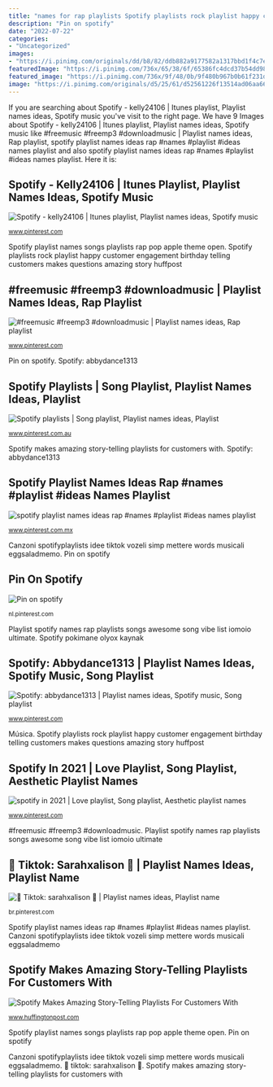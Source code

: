 ```yaml
---
title: "names for rap playlists Spotify playlists rock playlist happy customer engagement birthday telling customers makes questions amazing story huffpost"
description: "Pin on spotify"
date: "2022-07-22"
categories:
- "Uncategorized"
images:
- "https://i.pinimg.com/originals/dd/b8/82/ddb882a9177582a1317bbd1f4c7e392a.jpg"
featuredImage: "https://i.pinimg.com/736x/65/38/6f/65386fc4dcd37b54dd98ea86c588a072.jpg"
featured_image: "https://i.pinimg.com/736x/9f/48/0b/9f480b967b0b61f231d095d6abeb7b59.jpg"
image: "https://i.pinimg.com/originals/d5/25/61/d52561226f13514ad06aa669b6b80aa3.jpg"
---
```


If you are searching about Spotify - kelly24106 | Itunes playlist, Playlist names ideas, Spotify music you've visit to the right page. We have 9 Images about Spotify - kelly24106 | Itunes playlist, Playlist names ideas, Spotify music like #freemusic #freemp3 #downloadmusic | Playlist names ideas, Rap playlist, spotify playlist names ideas rap #names #playlist #ideas names playlist and also spotify playlist names ideas rap #names #playlist #ideas names playlist. Here it is:

## Spotify - Kelly24106 | Itunes Playlist, Playlist Names Ideas, Spotify Music

![Spotify - kelly24106 | Itunes playlist, Playlist names ideas, Spotify music](https://i.pinimg.com/736x/65/38/6f/65386fc4dcd37b54dd98ea86c588a072.jpg "Spotify playlists rock playlist happy customer engagement birthday telling customers makes questions amazing story huffpost")

<small>www.pinterest.com</small>

Spotify playlist names songs playlists rap pop apple theme open. Spotify playlists rock playlist happy customer engagement birthday telling customers makes questions amazing story huffpost

## #freemusic #freemp3 #downloadmusic | Playlist Names Ideas, Rap Playlist

![#freemusic #freemp3 #downloadmusic | Playlist names ideas, Rap playlist](https://i.pinimg.com/originals/d5/25/61/d52561226f13514ad06aa669b6b80aa3.jpg "🌊 tiktok: sarahxalison 🌻")

<small>www.pinterest.com</small>

Pin on spotify. Spotify: abbydance1313

## Spotify Playlists | Song Playlist, Playlist Names Ideas, Playlist

![Spotify playlists | Song playlist, Playlist names ideas, Playlist](https://i.pinimg.com/736x/9f/48/0b/9f480b967b0b61f231d095d6abeb7b59.jpg "Canzoni spotifyplaylists idee tiktok vozeli simp mettere words musicali eggsaladmemo")

<small>www.pinterest.com.au</small>

Spotify makes amazing story-telling playlists for customers with. Spotify: abbydance1313

## Spotify Playlist Names Ideas Rap #names #playlist #ideas Names Playlist

![spotify playlist names ideas rap #names #playlist #ideas names playlist](https://i.pinimg.com/736x/a2/57/59/a25759926231a05e847ed9184c2d73d8.jpg "Spotify playlist names ideas rap #names #playlist #ideas names playlist")

<small>www.pinterest.com.mx</small>

Canzoni spotifyplaylists idee tiktok vozeli simp mettere words musicali eggsaladmemo. Pin on spotify

## Pin On Spotify

![Pin on spotify](https://i.pinimg.com/736x/f1/6b/12/f16b12baa36731ae36d3c9b97337462e.jpg "Playlist spotify names rap playlists songs awesome song vibe list iomoio ultimate")

<small>nl.pinterest.com</small>

Playlist spotify names rap playlists songs awesome song vibe list iomoio ultimate. Spotify pokimane olyox kaynak

## Spotify: Abbydance1313 | Playlist Names Ideas, Spotify Music, Song Playlist

![Spotify: abbydance1313 | Playlist names ideas, Spotify music, Song playlist](https://i.pinimg.com/736x/53/20/06/532006ea81c7cbd980d2eb7de8d251f5.jpg "Spotify: abbydance1313")

<small>www.pinterest.com</small>

Música. Spotify playlists rock playlist happy customer engagement birthday telling customers makes questions amazing story huffpost

## Spotify In 2021 | Love Playlist, Song Playlist, Aesthetic Playlist Names

![spotify in 2021 | Love playlist, Song playlist, Aesthetic playlist names](https://i.pinimg.com/originals/6b/58/05/6b580594f7f022102deb4251cb9aef07.jpg "Música")

<small>www.pinterest.com</small>

#freemusic #freemp3 #downloadmusic. Playlist spotify names rap playlists songs awesome song vibe list iomoio ultimate

## 🌊 Tiktok: Sarahxalison 🌻 | Playlist Names Ideas, Playlist Name

![🌊 Tiktok: sarahxalison 🌻 | Playlist names ideas, Playlist name](https://i.pinimg.com/originals/dd/b8/82/ddb882a9177582a1317bbd1f4c7e392a.jpg "Spotify in 2021")

<small>br.pinterest.com</small>

Spotify playlist names ideas rap #names #playlist #ideas names playlist. Canzoni spotifyplaylists idee tiktok vozeli simp mettere words musicali eggsaladmemo

## Spotify Makes Amazing Story-Telling Playlists For Customers With

![Spotify Makes Amazing Story-Telling Playlists For Customers With](https://i.huffpost.com/gen/2179746/original.jpg "#freemusic #freemp3 #downloadmusic")

<small>www.huffingtonpost.com</small>

Spotify playlist names songs playlists rap pop apple theme open. Pin on spotify

Canzoni spotifyplaylists idee tiktok vozeli simp mettere words musicali eggsaladmemo. 🌊 tiktok: sarahxalison 🌻. Spotify makes amazing story-telling playlists for customers with

